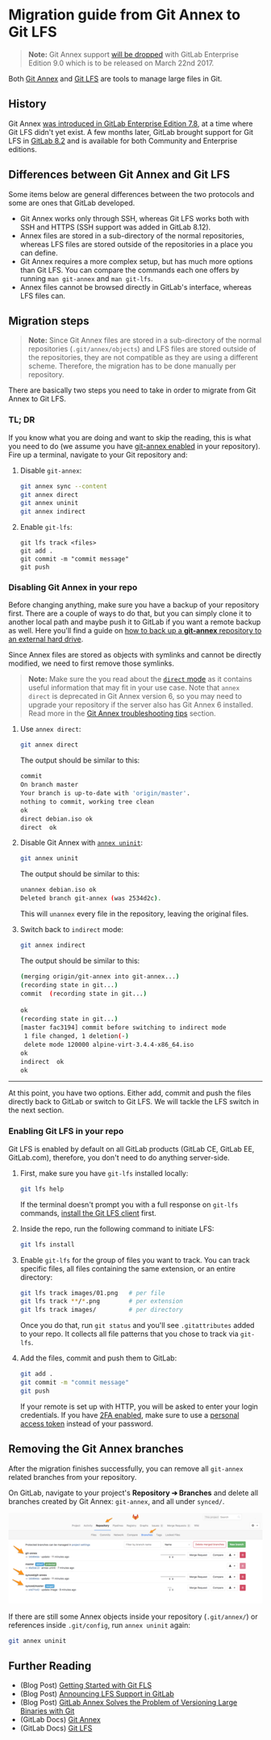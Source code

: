 # Migration guide from Git Annex to Git LFS

>**Note:**
Git Annex support [will be dropped][issue-remove-annex] with GitLab Enterprise
Edition 9.0 which is to be released on March 22nd 2017.

Both [Git Annex][] and [Git LFS][] are tools to manage large files in Git.

## History

Git Annex [was introduced in GitLab Enterprise Edition 7.8][post-3], at a time
where Git LFS didn't yet exist. A few months later, GitLab brought support for
Git LFS in [GitLab 8.2][post-2] and is available for both Community and
Enterprise editions.

## Differences between Git Annex and Git LFS

Some items below are general differences between the two protocols and some are
ones that GitLab developed.

- Git Annex works only through SSH, whereas Git LFS works both with SSH and HTTPS
  (SSH support was added in GitLab 8.12).
- Annex files are stored in a sub-directory of the normal repositories, whereas
  LFS files are stored outside of the repositories in a place you can define.
- Git Annex requires a more complex setup, but has much more options than Git
  LFS. You can compare the commands each one offers by running `man git-annex`
  and `man git-lfs`.
- Annex files cannot be browsed directly in GitLab's interface, whereas LFS
  files can.

## Migration steps

>**Note:**
Since Git Annex files are stored in a sub-directory of the normal repositories
(`.git/annex/objects`) and LFS files are stored outside of the repositories,
they are not compatible as they are using a different scheme. Therefore, the
migration has to be done manually per repository.

There are basically two steps you need to take in order to migrate from Git
Annex to Git LFS.

### TL; DR

If you know what you are doing and want to skip the reading, this is what you
need to do (we assume you have [git-annex enabled][annex-gitlab-use] in your
repository). Fire up a terminal, navigate to your Git repository and:

1. Disable `git-annex`:

    ```bash
    git annex sync --content
    git annex direct
    git annex uninit
    git annex indirect
    ```

1. Enable `git-lfs`:

    ```
    git lfs track <files>
    git add .
    git commit -m "commit message"
    git push
    ```

### Disabling Git Annex in your repo

Before changing anything, make sure you have a backup of your repository first.
There are a couple of ways to do that, but you can simply clone it to another
local path and maybe push it to GitLab if you want a remote backup as well.
Here you'll find a guide on
[how to back up a **git-annex** repository to an external hard drive][bkp-ext-drive].

Since Annex files are stored as objects with symlinks and cannot be directly
modified, we need to first remove those symlinks.

>**Note:**
Make sure the you read about the [`direct` mode][annex-direct] as it contains
useful information that may fit in your use case. Note that `annex direct` is
deprecated in Git Annex version 6, so you may need to upgrade your repository
if the server also has Git Annex 6 installed. Read more in the
[Git Annex troubleshooting tips][annex-tips] section.

1. Use `annex direct`:

    ```bash
    git annex direct
    ```

    The output should be similar to this:

    ```bash
    commit
    On branch master
    Your branch is up-to-date with 'origin/master'.
    nothing to commit, working tree clean
    ok
    direct debian.iso ok
    direct  ok
    ```

1. Disable Git Annex with [`annex uninit`][uninit]:

    ```bash
    git annex uninit
    ```

    The output should be similar to this:

    ```bash
    unannex debian.iso ok
    Deleted branch git-annex (was 2534d2c).
    ```

    This will `unannex` every file in the repository, leaving the original files.

1. Switch back to `indirect` mode:

    ```bash
    git annex indirect
    ```

    The output should be similar to this:

    ```bash
    (merging origin/git-annex into git-annex...)
    (recording state in git...)
    commit  (recording state in git...)

    ok
    (recording state in git...)
    [master fac3194] commit before switching to indirect mode
     1 file changed, 1 deletion(-)
     delete mode 120000 alpine-virt-3.4.4-x86_64.iso
    ok
    indirect  ok
    ok
    ```
---

At this point, you have two options. Either add, commit and push the files
directly back to GitLab or switch to Git LFS. We will tackle the LFS switch in
the next section.

### Enabling Git LFS in your repo

Git LFS is enabled by default on all GitLab products (GitLab CE, GitLab EE,
GitLab.com), therefore, you don't need to do anything server-side.

1. First, make sure you have `git-lfs` installed locally:

    ```bash
    git lfs help
    ```

    If the terminal doesn't prompt you with a full response on `git-lfs` commands,
    [install the Git LFS client][install-lfs] first.

1. Inside the repo, run the following command to initiate LFS:

    ```bash
    git lfs install
    ```

1. Enable `git-lfs` for the group of files you want to track. You
   can track specific files, all files containing the same extension, or an
   entire directory:

    ```bash
    git lfs track images/01.png   # per file
    git lfs track **/*.png        # per extension
    git lfs track images/         # per directory
    ```

    Once you do that, run `git status` and you'll see `.gitattributes` added
    to your repo. It collects all file patterns that you chose to track via
    `git-lfs`.

1. Add the files, commit and push them to GitLab:

    ```bash
    git add .
    git commit -m "commit message"
    git push
    ```

    If your remote is set up with HTTP, you will be asked to enter your login
    credentials. If you have [2FA enabled][2fa], make sure to use a
    [personal access token][token] instead of your password.

## Removing the Git Annex branches

After the migration finishes successfully, you can remove all `git-annex`
related branches from your repository.

On GitLab, navigate to your project's **Repository ➔ Branches** and delete all
branches created by Git Annex: `git-annex`, and all under `synced/`.

![repository branches](images/git-annex-branches.png)

If there are still some Annex objects inside your repository (`.git/annex/`)
or references inside `.git/config`, run `annex uninit` again:

```bash
git annex uninit
```

## Further Reading

- (Blog Post) [Getting Started with Git FLS][post-1]
- (Blog Post) [Announcing LFS Support in GitLab][post-2]
- (Blog Post) [GitLab Annex Solves the Problem of Versioning Large Binaries with Git][post-3]
- (GitLab Docs) [Git Annex][doc-1]
- (GitLab Docs) [Git LFS][doc-2]

[2fa]: ../user/profile/account/two_factor_authentication.md
[token]: user/profile/account/two_factor_authentication.html#personal-access-tokens
[annex-tips]: ../git_annex.html#troubleshooting-tips
[annex-direct]: https://git-annex.branchable.com/direct_mode/
[annex-gitlab-use]: ../git_annex.md#using-gitlab-git-annex
[annex-ee]: https://docs.gitlab.com/ee/workflow/git_annex.html
[bkp-ext-drive]: https://www.thomas-krenn.com/en/wiki/Git-annex_Repository_on_an_External_Hard_Drive
[doc-1]: https://docs.gitlab.com/ee/workflow/git_annex.html
[doc-2]: https://docs.gitlab.com/ee/workflow/lfs/manage_large_binaries_with_git_lfs.html
[Git Annex]: http://git-annex.branchable.com/
[Git LFS]: https://git-lfs.github.com/
[install-lfs]: https://git-lfs.github.com/
[issue-remove-annex]: https://gitlab.com/gitlab-org/gitlab-ee/issues/1648
[lfs-track]: https://about.gitlab.com/2017/01/30/getting-started-with-git-lfs-tutorial/#tracking-files-with-lfs
[post-1]: https://about.gitlab.com/2017/01/30/getting-started-with-git-lfs-tutorial/
[post-2]: https://about.gitlab.com/2015/11/23/announcing-git-lfs-support-in-gitlab/
[post-3]: https://about.gitlab.com/2015/02/17/gitlab-annex-solves-the-problem-of-versioning-large-binaries-with-git/
[uninit]: https://git-annex.branchable.com/git-annex-uninit/
